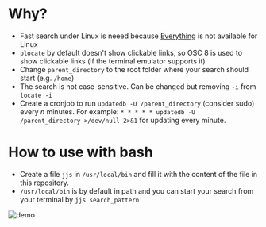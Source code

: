 # Why?
- Fast search under Linux is neeed because [Everything](https://www.voidtools.com/) is not available for Linux
- `plocate` by default doesn't show clickable links, so OSC 8 is used to show clickable links (if the terminal emulator supports it)
- Change `parent_directory` to the root folder where your search should start (e.g. `/home`)
- The search is not case-sensitive. Can be changed but removing `-i` from `locate -i`
- Create a cronjob to run `updatedb -U /parent_directory` (consider sudo) every $n$ minutes. For example: `* * * * * updatedb -U /parent_directory >/dev/null 2>&1` for updating every minute.

# How to use with bash
- Create a file `jjs` in `/usr/local/bin` and fill it with the content of the file in this repository.
- `/usr/local/bin` is by default in path and you can start your search from your terminal by `jjs search_pattern`

![demo](https://github.com/user-attachments/assets/737b9bc3-7fe8-4746-baeb-7fda73bf05c5)
